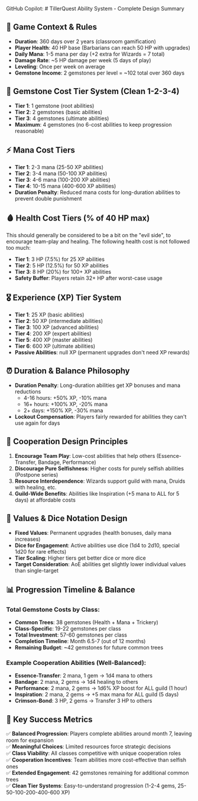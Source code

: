 GitHub Copilot: # TillerQuest Ability System - Complete Design Summary

## 🎯 **Game Context & Rules**

- **Duration**: 360 days over 2 years (classroom gamification)
- **Player Health**: 40 HP base (Barbarians can reach 50 HP with upgrades)
- **Daily Mana**: 1-5 mana per day (+2 extra for Wizards = 7 total)
- **Damage Rate**: ~5 HP damage per week (5 days of play)
- **Leveling**: Once per week on average
- **Gemstone Income**: 2 gemstones per level = ~102 total over 360 days

## 💎 **Gemstone Cost Tier System (Clean 1-2-3-4)**

- **Tier 1**: 1 gemstone (root abilities)
- **Tier 2**: 2 gemstones (basic abilities)
- **Tier 3**: 4 gemstones (ultimate abilities)
- **Maximum**: 4 gemstones (no 6-cost abilities to keep progression reasonable)

## ⚡ **Mana Cost Tiers**

- **Tier 1**: 2-3 mana (25-50 XP abilities)
- **Tier 2**: 3-4 mana (50-100 XP abilities)
- **Tier 3**: 4-6 mana (100-200 XP abilities)
- **Tier 4**: 10-15 mana (400-600 XP abilities)
- **Duration Penalty**: Reduced mana costs for long-duration abilities to prevent double punishment

## 🩸 **Health Cost Tiers (% of 40 HP max)**

This should generally be considered to be a bit on the "evil side", to encourage team-play and healing. The following health cost is not followed too much:

- **Tier 1**: 3 HP (7.5%) for 25 XP abilities
- **Tier 2**: 5 HP (12.5%) for 50 XP abilities
- **Tier 3**: 8 HP (20%) for 100+ XP abilities
- **Safety Buffer**: Players retain 32+ HP after worst-case usage

## 🎖️ **Experience (XP) Tier System**

- **Tier 1**: 25 XP (basic abilities)
- **Tier 2**: 50 XP (intermediate abilities)
- **Tier 3**: 100 XP (advanced abilities)
- **Tier 4**: 200 XP (expert abilities)
- **Tier 5**: 400 XP (master abilities)
- **Tier 6**: 600 XP (ultimate abilities)
- **Passive Abilities**: null XP (permanent upgrades don't need XP rewards)

## ⏰ **Duration & Balance Philosophy**

- **Duration Penalty**: Long-duration abilities get XP bonuses and mana reductions
  - 4-16 hours: +50% XP, -10% mana
  - 16+ hours: +100% XP, -20% mana
  - 2+ days: +150% XP, -30% mana
- **Lockout Compensation**: Players fairly rewarded for abilities they can't use again for days

## 🤝 **Cooperation Design Principles**

1. **Encourage Team Play**: Low-cost abilities that help others (Essence-Transfer, Bandage, Performance)
2. **Discourage Pure Selfishness**: Higher costs for purely selfish abilities (Postpone series)
3. **Resource Interdependence**: Wizards support guild with mana, Druids with healing, etc.
4. **Guild-Wide Benefits**: Abilities like Inspiration (+5 mana to ALL for 5 days) at affordable costs

## 🎲 **Values & Dice Notation Design**

- **Fixed Values**: Permanent upgrades (health bonuses, daily mana increases)
- **Dice for Engagement**: Active abilities use dice (1d4 to 2d10, special 1d20 for rare effects)
- **Tier Scaling**: Higher tiers get better dice or more dice
- **Target Consideration**: AoE abilities get slightly lower individual values than single-target

## 📊 **Progression Timeline & Balance**

### **Total Gemstone Costs by Class:**

- **Common Trees**: 38 gemstones (Health + Mana + Trickery)
- **Class-Specific**: 19-22 gemstones per class
- **Total Investment**: 57-60 gemstones per class
- **Completion Timeline**: Month 6.5-7 (out of 12 months)
- **Remaining Budget**: ~42 gemstones for future common trees

### **Example Cooperation Abilities (Well-Balanced):**

- **Essence-Transfer**: 2 mana, 1 gem → 1d4 mana to others
- **Bandage**: 2 mana, 2 gems → 1d4 healing to others
- **Performance**: 2 mana, 2 gems → 1d6% XP boost for ALL guild (1 hour)
- **Inspiration**: 2 mana, 2 gems → +5 max mana for ALL guild (5 days)
- **Crimson-Bond**: 3 HP, 2 gems → Transfer 3 HP to others

## 🎯 **Key Success Metrics**

✅ **Balanced Progression**: Players complete abilities around month 7, leaving room for expansion  
✅ **Meaningful Choices**: Limited resources force strategic decisions  
✅ **Class Viability**: All classes competitive with unique cooperation roles  
✅ **Cooperation Incentives**: Team abilities more cost-effective than selfish ones  
✅ **Extended Engagement**: 42 gemstones remaining for additional common trees  
✅ **Clean Tier Systems**: Easy-to-understand progression (1-2-4 gems, 25-50-100-200-400-600 XP)
